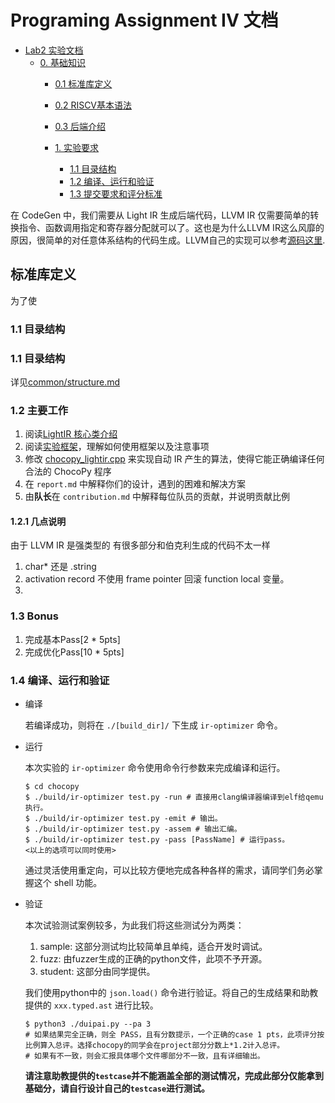 # Programing Assignment IV 文档

<!-- TOC -->

- [Lab2 实验文档](#lab4-实验文档)
    - [0. 基础知识](#0-基础知识)
        - [0.1 标准库定义](#01-标准库定义)
        - [0.2 RISCV基本语法](#02-RISCV基本语法)
        - [0.3 后端介绍](#03-后端介绍)

        - [1. 实验要求](#1-实验要求)
            - [1.1 目录结构](#11-目录结构)
            - [1.2 编译、运行和验证](#12-编译运行和验证)
            - [1.3 提交要求和评分标准](#13-提交要求和评分标准)

<!-- /TOC -->

在 CodeGen 中，我们需要从 Light IR 生成后端代码，LLVM IR 仅需要简单的转换指令、函数调用指定和寄存器分配就可以了。这也是为什么LLVM IR这么风靡的原因，很简单的对任意体系结构的代码生成。LLVM自己的实现可以参考[源码这里](llvm/include/llvm/IR/IntrinsicsRISCV.td).

## 标准库定义

为了使

### 1.1 目录结构

### 1.1 目录结构

详见[common/structure.md](./doc/common/structure.md)
### 1.2 主要工作

1. 阅读[LightIR 核心类介绍](../common/LightIR.md)
2. 阅读[实验框架](#1-实验框架)，理解如何使用框架以及注意事项
3. 修改 [chocopy_lightir.cpp](../../src/ir-optimizer/chocopy_lightir.cpp) 来实现自动 IR 产生的算法，使得它能正确编译任何合法的 ChocoPy 程序
4. 在 `report.md` 中解释你们的设计，遇到的困难和解决方案
5. 由**队长**在 `contribution.md` 中解释每位队员的贡献，并说明贡献比例

#### 1.2.1  几点说明
由于 LLVM IR 是强类型的
有很多部分和伯克利生成的代码不太一样
1. char* 还是 .string
2. activation record 不使用 frame pointer 回滚 function local 变量。
3. 

### 1.3 Bonus

1. 完成基本Pass[2 * 5pts]
2. 完成优化Pass[10 * 5pts]

### 1.4 编译、运行和验证

* 编译

  若编译成功，则将在 `./[build_dir]/` 下生成 `ir-optimizer` 命令。

* 运行

  本次实验的 `ir-optimizer` 命令使用命令行参数来完成编译和运行。

  ```shell
  $ cd chocopy
  $ ./build/ir-optimizer test.py -run # 直接用clang编译器编译到elf给qemu执行。
  $ ./build/ir-optimizer test.py -emit # 输出。
  $ ./build/ir-optimizer test.py -assem # 输出汇编。
  $ ./build/ir-optimizer test.py -pass [PassName] # 运行pass。
  <以上的选项可以同时使用>
  ```

  通过灵活使用重定向，可以比较方便地完成各种各样的需求，请同学们务必掌握这个 shell 功能。

* 验证

  本次试验测试案例较多，为此我们将这些测试分为两类：

    1. sample: 这部分测试均比较简单且单纯，适合开发时调试。
    2. fuzz: 由fuzzer生成的正确的python文件，此项不予开源。
    3. student: 这部分由同学提供。

  我们使用python中的 `json.load()` 命令进行验证。将自己的生成结果和助教提供的 `xxx.typed.ast` 进行比较。

  ```shell
  $ python3 ./duipai.py --pa 3
  # 如果结果完全正确，则全 PASS，且有分数提示，一个正确的case 1 pts，此项评分按比例算入总评。选择chocopy的同学会在project部分分数上*1.2计入总评。
  # 如果有不一致，则会汇报具体哪个文件哪部分不一致，且有详细输出。
  ```

  **请注意助教提供的`testcase`并不能涵盖全部的测试情况，完成此部分仅能拿到基础分，请自行设计自己的`testcase`进行测试。**
  